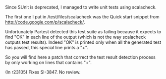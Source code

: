 Since SUnit is deprecated, I managed to write unit tests using scalacheck.

The first one I put in /test/files/scalacheck was the Quick start snippet from http://code.google.com/p/scalacheck/.

Unfortunately Partest detected this test suite as failing because it expects to find "OK" in each line of the output (which is not the way scalacheck outputs test results). Indeed "OK" is printed only when all the generated test has passed, this special line prints a "+".

So you will find here a patch that correct the test result detection
process by only working on lines that contains "+".

(In r23105) Fixes SI-3847. No review.
